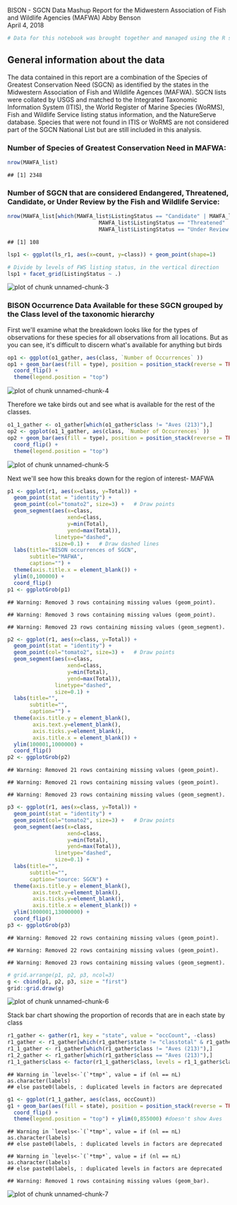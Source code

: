 BISON - SGCN Data Mashup Report for the Midwestern Association of Fish and Wildlife Agencies (MAFWA)
Abby Benson  
April 4, 2018  


```r
# Data for this notebook was brought together and managed using the R script MAFWA_SGCN_Analysis.R
```

## General information about the data
The data contained in this report are a combination of the Species of Greatest Conservation Need (SGCN) as identified by the states in the
Midwestern Association of Fish and Wildlife Agences (MAFWA). SGCN lists were collated by USGS and matched to the Integrated 
Taxonomic Information System (ITIS), the World Register of Marine Species (WoRMS), Fish and Wildlife Service listing status information, 
and the NatureServe database. Species that were not found in ITIS or WoRMS are not considered part of the SGCN National List but are still 
included in this analysis.




### Number of Species of Greatest Conservation Need in MAFWA:


```r
nrow(MAWFA_list)
```

```
## [1] 2348
```


### Number of SGCN that are considered Endangered, Threatened, Candidate, or Under Review by the Fish and Wildlife Service:


```r
nrow(MAWFA_list[which(MAWFA_list$ListingStatus == "Candidate" | MAWFA_list$ListingStatus == "Endangered" | 
                             MAWFA_list$ListingStatus == "Threatened" | 
                             MAWFA_list$ListingStatus == "Under Review in the Candidate or Petition Process"),])
```

```
## [1] 108
```

```r
lsp1 <- ggplot(ls_r1, aes(x=count, y=class)) + geom_point(shape=1)

# Divide by levels of FWS listing status, in the vertical direction
lsp1 + facet_grid(ListingStatus ~ .)
```

![plot of chunk unnamed-chunk-3](figure/unnamed-chunk-3-1.png)


### BISON Occurrence Data Available for these SGCN grouped by the Class level of the taxonomic hierarchy
First we'll examine what the breakdown looks like for the types of observations for these species for all observations from all locations.
But as you can see, it's difficult to discern what's available for anything but birds


```r
op1 <- ggplot(o1_gather, aes(class, `Number of Occurrences` ))
op1 + geom_bar(aes(fill = type), position = position_stack(reverse = TRUE), stat = "identity") +
  coord_flip() +
  theme(legend.position = "top") 
```

![plot of chunk unnamed-chunk-4](figure/unnamed-chunk-4-1.png)

Therefore we take birds out and see what is available for the rest of the classes.


```r
o1_1_gather <- o1_gather[which(o1_gather$class != "Aves (213)"),]
op2 <- ggplot(o1_1_gather, aes(class, `Number of Occurrences` ))
op2 + geom_bar(aes(fill = type), position = position_stack(reverse = TRUE), stat = "identity") +
  coord_flip() +
  theme(legend.position = "top") 
```

![plot of chunk unnamed-chunk-5](figure/unnamed-chunk-5-1.png)

Next we'll see how this breaks down for the region of interest- MAFWA


```r
p1 <- ggplot(r1, aes(x=class, y=Total)) + 
  geom_point(stat = "identity") +
  geom_point(col="tomato2", size=3) +   # Draw points
  geom_segment(aes(x=class, 
                   xend=class, 
                   y=min(Total), 
                   yend=max(Total)), 
               linetype="dashed", 
               size=0.1) +   # Draw dashed lines
  labs(title="BISON occurrences of SGCN", 
       subtitle="MAFWA", 
       caption="") +  
  theme(axis.title.x = element_blank()) +
  ylim(0,100000) +
  coord_flip()
p1 <- ggplotGrob(p1)
```

```
## Warning: Removed 3 rows containing missing values (geom_point).

## Warning: Removed 3 rows containing missing values (geom_point).
```

```
## Warning: Removed 23 rows containing missing values (geom_segment).
```

```r
p2 <- ggplot(r1, aes(x=class, y=Total)) + 
  geom_point(stat = "identity") +
  geom_point(col="tomato2", size=3) +   # Draw points
  geom_segment(aes(x=class, 
                   xend=class, 
                   y=min(Total), 
                   yend=max(Total)), 
               linetype="dashed", 
               size=0.1) + 
  labs(title="", 
       subtitle="", 
       caption="") + 
  theme(axis.title.y = element_blank(),
        axis.text.y=element_blank(),
        axis.ticks.y=element_blank(),
        axis.title.x = element_blank()) +
  ylim(100001,1000000) +
  coord_flip()
p2 <- ggplotGrob(p2)
```

```
## Warning: Removed 21 rows containing missing values (geom_point).
```

```
## Warning: Removed 21 rows containing missing values (geom_point).
```

```
## Warning: Removed 23 rows containing missing values (geom_segment).
```

```r
p3 <- ggplot(r1, aes(x=class, y=Total)) + 
  geom_point(stat = "identity") +
  geom_point(col="tomato2", size=3) +   # Draw points
  geom_segment(aes(x=class, 
                   xend=class, 
                   y=min(Total), 
                   yend=max(Total)), 
               linetype="dashed", 
               size=0.1) +
  labs(title="", 
       subtitle="", 
       caption="source: SGCN") + 
  theme(axis.title.y = element_blank(),
        axis.text.y=element_blank(),
        axis.ticks.y=element_blank(),
        axis.title.x = element_blank()) +
  ylim(1000001,13000000) + 
  coord_flip()
p3 <- ggplotGrob(p3)
```

```
## Warning: Removed 22 rows containing missing values (geom_point).
```

```
## Warning: Removed 22 rows containing missing values (geom_point).
```

```
## Warning: Removed 23 rows containing missing values (geom_segment).
```

```r
# grid.arrange(p1, p2, p3, ncol=3)
g <- cbind(p1, p2, p3, size = "first")
grid::grid.draw(g)
```

![plot of chunk unnamed-chunk-6](figure/unnamed-chunk-6-1.png)


Stack bar chart showing the proportion of records that are in each state by class


```r
r1_gather <- gather(r1, key = "state", value = "occCount", -class)
r1_gather <- r1_gather[which(r1_gather$state != "classtotal" & r1_gather$state != "Total"),]
r1_1_gather <- r1_gather[which(r1_gather$class != "Aves (213)"),]
r1_2_gather <- r1_gather[which(r1_gather$class == "Aves (213)"),]
r1_1_gather$class <- factor(r1_1_gather$class, levels = r1_1_gather$class[order(r1$Total)])
```

```
## Warning in `levels<-`(`*tmp*`, value = if (nl == nL) as.character(labels)
## else paste0(labels, : duplicated levels in factors are deprecated
```

```r
g1 <- ggplot(r1_1_gather, aes(class, occCount))
g1 + geom_bar(aes(fill = state), position = position_stack(reverse = TRUE), stat = "identity") +
  coord_flip() +
  theme(legend.position = "top") + ylim(0,855000) #doesn't show Aves
```

```
## Warning in `levels<-`(`*tmp*`, value = if (nl == nL) as.character(labels)
## else paste0(labels, : duplicated levels in factors are deprecated

## Warning in `levels<-`(`*tmp*`, value = if (nl == nL) as.character(labels)
## else paste0(labels, : duplicated levels in factors are deprecated
```

```
## Warning: Removed 1 rows containing missing values (geom_bar).
```

![plot of chunk unnamed-chunk-7](figure/unnamed-chunk-7-1.png)

